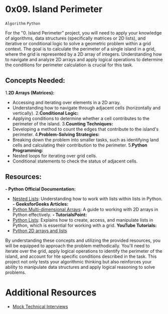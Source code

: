 # 0x09. Island Perimeter
`Algorithm` `Python`

For the "0. Island Perimeter" project, you will need to apply your knowledge of algorithms, data structures (specifically matrices or 2D lists), and iterative or conditional logic to solve a geometric problem within a grid context. The goal is to calculate the perimeter of a single island in a grid, where the grid is represented by a 2D array of integers. Understanding how to navigate and analyze 2D arrays and apply logical operations to determine the conditions for perimeter calculation is crucial for this task.

## Concepts Needed:
1.**2D Arrays (Matrices):**
- Accessing and iterating over elements in a 2D array.
- Understanding how to navigate through adjacent cells (horizontally and vertically).
2.**Conditional Logic:**
- Applying conditions to determine whether a cell contributes to the perimeter of the island.
3.**Counting Techniques:**
- Developing a method to count the edges that contribute to the island's perimeter.
4.**Problem-Solving Strategies:**
- Breaking down the problem into smaller tasks, such as identifying land cells and calculating their contribution to the perimeter.
5.**Python Programming:**
- Nested loops for iterating over grid cells.
- Conditional statements to check the status of adjacent cells.

## Resources:
**- Python Official Documentation:**
- [Nested Lists](https://docs.python.org/3/tutorial/datastructures.html#nested-list-comprehensions): Understanding how to work with lists within lists in Python.
**- GeeksforGeeks Articles:**
- [Python Multi-dimensional Arrays](https://www.geeksforgeeks.org/python-using-2d-arrays-lists-the-right-way/): A guide to working with 2D arrays in Python effectively.
**- TutorialsPoint:**
- [Python Lists](https://www.tutorialspoint.com/python/python_lists.htm): Explains how to create, access, and manipulate lists in Python, which is essential for working with a grid.
**YouTube Tutorials:**
- [Python 2D arrays and lists](https://www.youtube.com/watch?v=aNzepGawwCI)

By understanding these concepts and utilizing the provided resources, you will be equipped to approach the problem methodically. You'll need to iterate over the grid, apply logical operations to identify the perimeter of the island, and account for hte specific conditions described in the task. This project not only tests your algorithmic thinking but also reinforces your ability to manipulate data structures and apply logical reasoning to solve problems.

# Additional Resources
- [Mock Technical Interviews](https://www.youtube.com/watch?v=fFgEM6CMQc4)